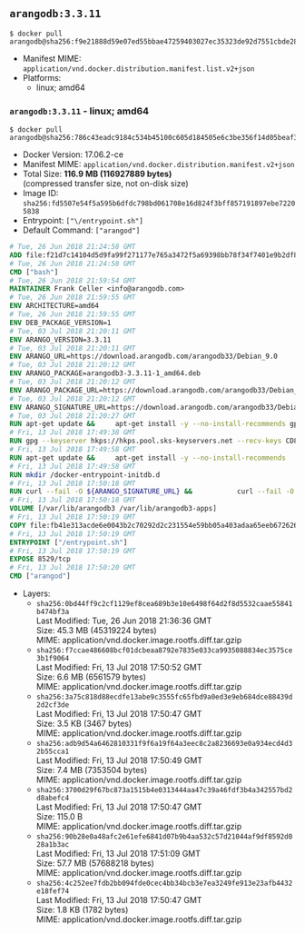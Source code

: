 ## `arangodb:3.3.11`

```console
$ docker pull arangodb@sha256:f9e21888d59e07ed55bbae47259403027ec35323de92d7551cbde28943c90506
```

-	Manifest MIME: `application/vnd.docker.distribution.manifest.list.v2+json`
-	Platforms:
	-	linux; amd64

### `arangodb:3.3.11` - linux; amd64

```console
$ docker pull arangodb@sha256:786c43eadc9184c534b45100c605d184505e6c3be356f14d05beaf306ab26f0d
```

-	Docker Version: 17.06.2-ce
-	Manifest MIME: `application/vnd.docker.distribution.manifest.v2+json`
-	Total Size: **116.9 MB (116927889 bytes)**  
	(compressed transfer size, not on-disk size)
-	Image ID: `sha256:fd5507e54f5a595b6dfdc798bd061708e16d824f3bff857191897ebe72205838`
-	Entrypoint: `["\/entrypoint.sh"]`
-	Default Command: `["arangod"]`

```dockerfile
# Tue, 26 Jun 2018 21:24:58 GMT
ADD file:f21d7c14104d5d9fa99f271177e765a3472f5a69398bb78f34f7401e9b2df837 in / 
# Tue, 26 Jun 2018 21:24:58 GMT
CMD ["bash"]
# Tue, 26 Jun 2018 21:59:54 GMT
MAINTAINER Frank Celler <info@arangodb.com>
# Tue, 26 Jun 2018 21:59:55 GMT
ENV ARCHITECTURE=amd64
# Tue, 26 Jun 2018 21:59:55 GMT
ENV DEB_PACKAGE_VERSION=1
# Tue, 03 Jul 2018 21:20:11 GMT
ENV ARANGO_VERSION=3.3.11
# Tue, 03 Jul 2018 21:20:11 GMT
ENV ARANGO_URL=https://download.arangodb.com/arangodb33/Debian_9.0
# Tue, 03 Jul 2018 21:20:12 GMT
ENV ARANGO_PACKAGE=arangodb3-3.3.11-1_amd64.deb
# Tue, 03 Jul 2018 21:20:12 GMT
ENV ARANGO_PACKAGE_URL=https://download.arangodb.com/arangodb33/Debian_9.0/amd64/arangodb3-3.3.11-1_amd64.deb
# Tue, 03 Jul 2018 21:20:12 GMT
ENV ARANGO_SIGNATURE_URL=https://download.arangodb.com/arangodb33/Debian_9.0/amd64/arangodb3-3.3.11-1_amd64.deb.asc
# Tue, 03 Jul 2018 21:20:27 GMT
RUN apt-get update &&     apt-get install -y --no-install-recommends gpg dirmngr     &&     rm -rf /var/lib/apt/lists/*
# Fri, 13 Jul 2018 17:49:38 GMT
RUN gpg --keyserver hkps://hkps.pool.sks-keyservers.net --recv-keys CD8CB0F1E0AD5B52E93F41E7EA93F5E56E751E9B
# Fri, 13 Jul 2018 17:49:58 GMT
RUN apt-get update &&     apt-get install -y --no-install-recommends         libjemalloc1         ca-certificates         pwgen         curl     &&     rm -rf /var/lib/apt/lists/*
# Fri, 13 Jul 2018 17:49:58 GMT
RUN mkdir /docker-entrypoint-initdb.d
# Fri, 13 Jul 2018 17:50:18 GMT
RUN curl --fail -O ${ARANGO_SIGNATURE_URL} &&           curl --fail -O ${ARANGO_PACKAGE_URL} &&             gpg --verify ${ARANGO_PACKAGE}.asc &&     (echo arangodb3 arangodb3/password password test | debconf-set-selections) &&     (echo arangodb3 arangodb3/password_again password test | debconf-set-selections) &&     DEBIAN_FRONTEND="noninteractive" dpkg -i ${ARANGO_PACKAGE} &&     rm -rf /var/lib/arangodb3/* &&     sed -ri         -e 's!127\.0\.0\.1!0.0.0.0!g'         -e 's!^(file\s*=).*!\1 -!'         -e 's!^\s*uid\s*=.*!!'         /etc/arangodb3/arangod.conf     && chgrp 0 /var/lib/arangodb3 /var/lib/arangodb3-apps     && chmod 775 /var/lib/arangodb3 /var/lib/arangodb3-apps     &&     rm -f ${ARANGO_PACKAGE}*
# Fri, 13 Jul 2018 17:50:18 GMT
VOLUME [/var/lib/arangodb3 /var/lib/arangodb3-apps]
# Fri, 13 Jul 2018 17:50:19 GMT
COPY file:fb41e313acde6e0043b2c70292d2c231554e59bb05a403adaa65eeb672626988 in /entrypoint.sh 
# Fri, 13 Jul 2018 17:50:19 GMT
ENTRYPOINT ["/entrypoint.sh"]
# Fri, 13 Jul 2018 17:50:19 GMT
EXPOSE 8529/tcp
# Fri, 13 Jul 2018 17:50:20 GMT
CMD ["arangod"]
```

-	Layers:
	-	`sha256:0bd44ff9c2cf1129ef8cea689b3e10e6498f64d2f8d5532caae55841b474bf3a`  
		Last Modified: Tue, 26 Jun 2018 21:36:36 GMT  
		Size: 45.3 MB (45319224 bytes)  
		MIME: application/vnd.docker.image.rootfs.diff.tar.gzip
	-	`sha256:f7ccae486608bcf01dcbeaa8792e7835e033ca9935088834ec3575ce3b1f9064`  
		Last Modified: Fri, 13 Jul 2018 17:50:52 GMT  
		Size: 6.6 MB (6561579 bytes)  
		MIME: application/vnd.docker.image.rootfs.diff.tar.gzip
	-	`sha256:3a75c818d88ecdfe13abe9c3555fc65fbd9a0ed3e9eb684dce88439d2d2cf3de`  
		Last Modified: Fri, 13 Jul 2018 17:50:47 GMT  
		Size: 3.5 KB (3467 bytes)  
		MIME: application/vnd.docker.image.rootfs.diff.tar.gzip
	-	`sha256:adb9d54a6462810331f9f6a19f64a3eec8c2a8236693e0a934ecd4d32b55cca1`  
		Last Modified: Fri, 13 Jul 2018 17:50:49 GMT  
		Size: 7.4 MB (7353504 bytes)  
		MIME: application/vnd.docker.image.rootfs.diff.tar.gzip
	-	`sha256:3700d29f67bc873a1515b4e0313444aa47c39a46fdf3b4a342557bd2d8abefc4`  
		Last Modified: Fri, 13 Jul 2018 17:50:47 GMT  
		Size: 115.0 B  
		MIME: application/vnd.docker.image.rootfs.diff.tar.gzip
	-	`sha256:90b28e0a48afc2e61efe6841d07b9b4aa532c57d21044af9df8592d028a1b3ac`  
		Last Modified: Fri, 13 Jul 2018 17:51:09 GMT  
		Size: 57.7 MB (57688218 bytes)  
		MIME: application/vnd.docker.image.rootfs.diff.tar.gzip
	-	`sha256:4c252ee7fdb2bb094fde0cec4bb34bcb3e7ea3249fe913e23afb4432e18fef74`  
		Last Modified: Fri, 13 Jul 2018 17:50:47 GMT  
		Size: 1.8 KB (1782 bytes)  
		MIME: application/vnd.docker.image.rootfs.diff.tar.gzip
